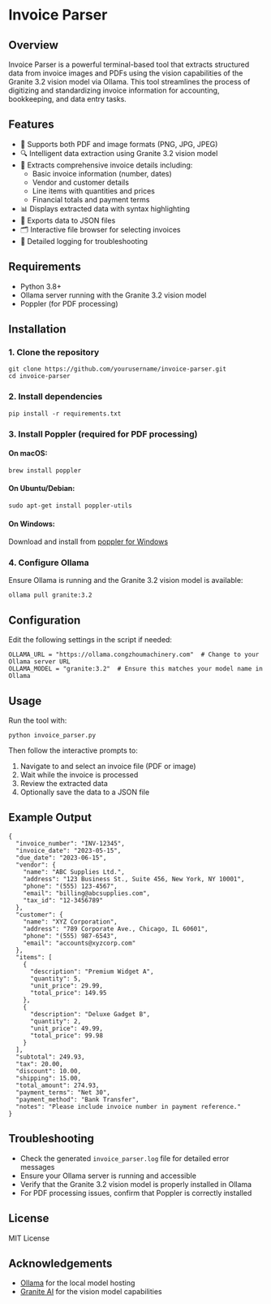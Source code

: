 # Invoice Parser

## Overview
Invoice Parser is a powerful terminal-based tool that extracts structured data from invoice images and PDFs using the vision capabilities of the Granite 3.2 vision model via Ollama. This tool streamlines the process of digitizing and standardizing invoice information for accounting, bookkeeping, and data entry tasks.

## Features
- 📄 Supports both PDF and image formats (PNG, JPG, JPEG)
- 🔍 Intelligent data extraction using Granite 3.2 vision model
- 🧠 Extracts comprehensive invoice details including:
  - Basic invoice information (number, dates)
  - Vendor and customer details
  - Line items with quantities and prices
  - Financial totals and payment terms
- 📊 Displays extracted data with syntax highlighting
- 💾 Exports data to JSON files
- 🗂️ Interactive file browser for selecting invoices
- 📝 Detailed logging for troubleshooting

## Requirements
- Python 3.8+
- Ollama server running with the Granite 3.2 vision model
- Poppler (for PDF processing)

## Installation

### 1. Clone the repository
```
git clone https://github.com/yourusername/invoice-parser.git
cd invoice-parser
```

### 2. Install dependencies
```
pip install -r requirements.txt
```

### 3. Install Poppler (required for PDF processing)
#### On macOS:
```
brew install poppler
```

#### On Ubuntu/Debian:
```
sudo apt-get install poppler-utils
```

#### On Windows:
Download and install from [poppler for Windows](https://github.com/oschwartz10612/poppler-windows/releases/)

### 4. Configure Ollama
Ensure Ollama is running and the Granite 3.2 vision model is available:
```
ollama pull granite:3.2
```

## Configuration
Edit the following settings in the script if needed:
```
OLLAMA_URL = "https://ollama.congzhoumachinery.com"  # Change to your Ollama server URL
OLLAMA_MODEL = "granite:3.2"  # Ensure this matches your model name in Ollama
```

## Usage
Run the tool with:
```
python invoice_parser.py
```

Then follow the interactive prompts to:
1. Navigate to and select an invoice file (PDF or image)
2. Wait while the invoice is processed
3. Review the extracted data
4. Optionally save the data to a JSON file

## Example Output
```
{
  "invoice_number": "INV-12345",
  "invoice_date": "2023-05-15",
  "due_date": "2023-06-15",
  "vendor": {
    "name": "ABC Supplies Ltd.",
    "address": "123 Business St., Suite 456, New York, NY 10001",
    "phone": "(555) 123-4567",
    "email": "billing@abcsupplies.com",
    "tax_id": "12-3456789"
  },
  "customer": {
    "name": "XYZ Corporation",
    "address": "789 Corporate Ave., Chicago, IL 60601",
    "phone": "(555) 987-6543",
    "email": "accounts@xyzcorp.com"
  },
  "items": [
    {
      "description": "Premium Widget A",
      "quantity": 5,
      "unit_price": 29.99,
      "total_price": 149.95
    },
    {
      "description": "Deluxe Gadget B",
      "quantity": 2,
      "unit_price": 49.99,
      "total_price": 99.98
    }
  ],
  "subtotal": 249.93,
  "tax": 20.00,
  "discount": 10.00,
  "shipping": 15.00,
  "total_amount": 274.93,
  "payment_terms": "Net 30",
  "payment_method": "Bank Transfer",
  "notes": "Please include invoice number in payment reference."
}
```

## Troubleshooting
- Check the generated `invoice_parser.log` file for detailed error messages
- Ensure your Ollama server is running and accessible
- Verify that the Granite 3.2 vision model is properly installed in Ollama
- For PDF processing issues, confirm that Poppler is correctly installed

## License
MIT License

## Acknowledgements
- [Ollama](https://ollama.com/) for the local model hosting
- [Granite AI](https://granite.ai/) for the vision model capabilities
